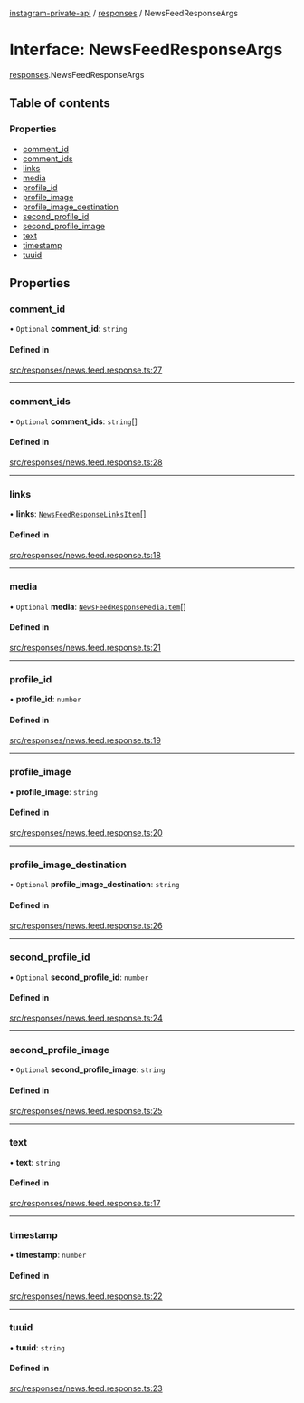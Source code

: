 [instagram-private-api](../../README.md) / [responses](../../modules/responses.md) / NewsFeedResponseArgs

# Interface: NewsFeedResponseArgs

[responses](../../modules/responses.md).NewsFeedResponseArgs

## Table of contents

### Properties

- [comment\_id](NewsFeedResponseArgs.md#comment_id)
- [comment\_ids](NewsFeedResponseArgs.md#comment_ids)
- [links](NewsFeedResponseArgs.md#links)
- [media](NewsFeedResponseArgs.md#media)
- [profile\_id](NewsFeedResponseArgs.md#profile_id)
- [profile\_image](NewsFeedResponseArgs.md#profile_image)
- [profile\_image\_destination](NewsFeedResponseArgs.md#profile_image_destination)
- [second\_profile\_id](NewsFeedResponseArgs.md#second_profile_id)
- [second\_profile\_image](NewsFeedResponseArgs.md#second_profile_image)
- [text](NewsFeedResponseArgs.md#text)
- [timestamp](NewsFeedResponseArgs.md#timestamp)
- [tuuid](NewsFeedResponseArgs.md#tuuid)

## Properties

### comment\_id

• `Optional` **comment\_id**: `string`

#### Defined in

[src/responses/news.feed.response.ts:27](https://github.com/Nerixyz/instagram-private-api/blob/4971f34/src/responses/news.feed.response.ts#L27)

___

### comment\_ids

• `Optional` **comment\_ids**: `string`[]

#### Defined in

[src/responses/news.feed.response.ts:28](https://github.com/Nerixyz/instagram-private-api/blob/4971f34/src/responses/news.feed.response.ts#L28)

___

### links

• **links**: [`NewsFeedResponseLinksItem`](NewsFeedResponseLinksItem.md)[]

#### Defined in

[src/responses/news.feed.response.ts:18](https://github.com/Nerixyz/instagram-private-api/blob/4971f34/src/responses/news.feed.response.ts#L18)

___

### media

• `Optional` **media**: [`NewsFeedResponseMediaItem`](NewsFeedResponseMediaItem.md)[]

#### Defined in

[src/responses/news.feed.response.ts:21](https://github.com/Nerixyz/instagram-private-api/blob/4971f34/src/responses/news.feed.response.ts#L21)

___

### profile\_id

• **profile\_id**: `number`

#### Defined in

[src/responses/news.feed.response.ts:19](https://github.com/Nerixyz/instagram-private-api/blob/4971f34/src/responses/news.feed.response.ts#L19)

___

### profile\_image

• **profile\_image**: `string`

#### Defined in

[src/responses/news.feed.response.ts:20](https://github.com/Nerixyz/instagram-private-api/blob/4971f34/src/responses/news.feed.response.ts#L20)

___

### profile\_image\_destination

• `Optional` **profile\_image\_destination**: `string`

#### Defined in

[src/responses/news.feed.response.ts:26](https://github.com/Nerixyz/instagram-private-api/blob/4971f34/src/responses/news.feed.response.ts#L26)

___

### second\_profile\_id

• `Optional` **second\_profile\_id**: `number`

#### Defined in

[src/responses/news.feed.response.ts:24](https://github.com/Nerixyz/instagram-private-api/blob/4971f34/src/responses/news.feed.response.ts#L24)

___

### second\_profile\_image

• `Optional` **second\_profile\_image**: `string`

#### Defined in

[src/responses/news.feed.response.ts:25](https://github.com/Nerixyz/instagram-private-api/blob/4971f34/src/responses/news.feed.response.ts#L25)

___

### text

• **text**: `string`

#### Defined in

[src/responses/news.feed.response.ts:17](https://github.com/Nerixyz/instagram-private-api/blob/4971f34/src/responses/news.feed.response.ts#L17)

___

### timestamp

• **timestamp**: `number`

#### Defined in

[src/responses/news.feed.response.ts:22](https://github.com/Nerixyz/instagram-private-api/blob/4971f34/src/responses/news.feed.response.ts#L22)

___

### tuuid

• **tuuid**: `string`

#### Defined in

[src/responses/news.feed.response.ts:23](https://github.com/Nerixyz/instagram-private-api/blob/4971f34/src/responses/news.feed.response.ts#L23)
